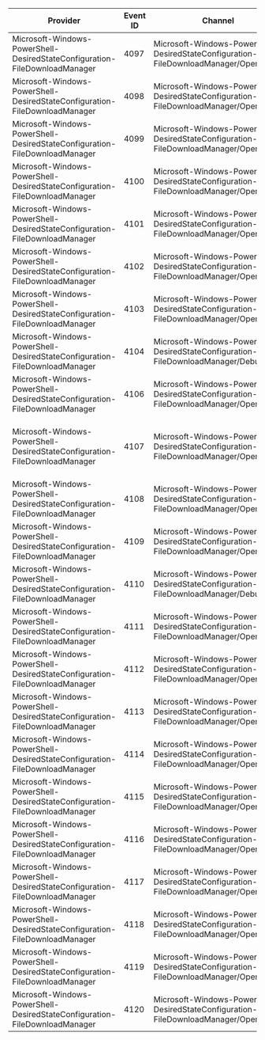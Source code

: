 Provider                                                                    |  Event ID  |  Channel                                                                                 |  Message
----------------------------------------------------------------------------|------------|------------------------------------------------------------------------------------------|-----------------------------------------------------------------------------------------------------------------
Microsoft-Windows-PowerShell-DesiredStateConfiguration-FileDownloadManager  |  4097      |  Microsoft-Windows-PowerShell-DesiredStateConfiguration-FileDownloadManager/Operational  |  Error
Microsoft-Windows-PowerShell-DesiredStateConfiguration-FileDownloadManager  |  4098      |  Microsoft-Windows-PowerShell-DesiredStateConfiguration-FileDownloadManager/Operational  |  Error
Microsoft-Windows-PowerShell-DesiredStateConfiguration-FileDownloadManager  |  4099      |  Microsoft-Windows-PowerShell-DesiredStateConfiguration-FileDownloadManager/Operational  |  File {FileName} not found.
Microsoft-Windows-PowerShell-DesiredStateConfiguration-FileDownloadManager  |  4100      |  Microsoft-Windows-PowerShell-DesiredStateConfiguration-FileDownloadManager/Operational  |  The checksum in file {FileName} is malformed.
Microsoft-Windows-PowerShell-DesiredStateConfiguration-FileDownloadManager  |  4101      |  Microsoft-Windows-PowerShell-DesiredStateConfiguration-FileDownloadManager/Operational  |  The specified credentials are not authorized to retrieve the file {FileName}.
Microsoft-Windows-PowerShell-DesiredStateConfiguration-FileDownloadManager  |  4102      |  Microsoft-Windows-PowerShell-DesiredStateConfiguration-FileDownloadManager/Operational  |  Cannot read file {FileName}.
Microsoft-Windows-PowerShell-DesiredStateConfiguration-FileDownloadManager  |  4103      |  Microsoft-Windows-PowerShell-DesiredStateConfiguration-FileDownloadManager/Operational  |  Cannot read checksum content from file {FileName}.
Microsoft-Windows-PowerShell-DesiredStateConfiguration-FileDownloadManager  |  4104      |  Microsoft-Windows-PowerShell-DesiredStateConfiguration-FileDownloadManager/Debug        |  Generated checksum {Checksum} for file {FileName}.
Microsoft-Windows-PowerShell-DesiredStateConfiguration-FileDownloadManager  |  4106      |  Microsoft-Windows-PowerShell-DesiredStateConfiguration-FileDownloadManager/Operational  |  Failed to generate checksum for file {FileName}.
Microsoft-Windows-PowerShell-DesiredStateConfiguration-FileDownloadManager  |  4107      |  Microsoft-Windows-PowerShell-DesiredStateConfiguration-FileDownloadManager/Operational  |  Generated checksum {GeneratedChecksum} does not match expected checksum {ExpectedChecksum} for file {FileName}.
Microsoft-Windows-PowerShell-DesiredStateConfiguration-FileDownloadManager  |  4108      |  Microsoft-Windows-PowerShell-DesiredStateConfiguration-FileDownloadManager/Operational  |  Validated checksum for file {FileName}.
Microsoft-Windows-PowerShell-DesiredStateConfiguration-FileDownloadManager  |  4109      |  Microsoft-Windows-PowerShell-DesiredStateConfiguration-FileDownloadManager/Operational  |  Failed to validate checksum for file {FileName}.
Microsoft-Windows-PowerShell-DesiredStateConfiguration-FileDownloadManager  |  4110      |  Microsoft-Windows-PowerShell-DesiredStateConfiguration-FileDownloadManager/Debug        |  Skipping checksum validation for file {FileName}.
Microsoft-Windows-PowerShell-DesiredStateConfiguration-FileDownloadManager  |  4111      |  Microsoft-Windows-PowerShell-DesiredStateConfiguration-FileDownloadManager/Operational  |  Downloaded file {SourceFile} to {DestFile}.
Microsoft-Windows-PowerShell-DesiredStateConfiguration-FileDownloadManager  |  4112      |  Microsoft-Windows-PowerShell-DesiredStateConfiguration-FileDownloadManager/Operational  |  Unable to download file {FileName}. Giving up.
Microsoft-Windows-PowerShell-DesiredStateConfiguration-FileDownloadManager  |  4113      |  Microsoft-Windows-PowerShell-DesiredStateConfiguration-FileDownloadManager/Operational  |  Unable to download file {FileName}. Will retry.
Microsoft-Windows-PowerShell-DesiredStateConfiguration-FileDownloadManager  |  4114      |  Microsoft-Windows-PowerShell-DesiredStateConfiguration-FileDownloadManager/Operational  |  File {FileName} is up to date.
Microsoft-Windows-PowerShell-DesiredStateConfiguration-FileDownloadManager  |  4115      |  Microsoft-Windows-PowerShell-DesiredStateConfiguration-FileDownloadManager/Operational  |  File {FileName} needs to be updated.
Microsoft-Windows-PowerShell-DesiredStateConfiguration-FileDownloadManager  |  4116      |  Microsoft-Windows-PowerShell-DesiredStateConfiguration-FileDownloadManager/Operational  |  File share {FileName} was mapped using the specified credentials.
Microsoft-Windows-PowerShell-DesiredStateConfiguration-FileDownloadManager  |  4117      |  Microsoft-Windows-PowerShell-DesiredStateConfiguration-FileDownloadManager/Operational  |  Could not map file share {FileName} using the specified credentials.
Microsoft-Windows-PowerShell-DesiredStateConfiguration-FileDownloadManager  |  4118      |  Microsoft-Windows-PowerShell-DesiredStateConfiguration-FileDownloadManager/Operational  |  Error in executing {ExceptionSeen}.
Microsoft-Windows-PowerShell-DesiredStateConfiguration-FileDownloadManager  |  4119      |  Microsoft-Windows-PowerShell-DesiredStateConfiguration-FileDownloadManager/Operational  |  Error in executing {ExceptionSeen}.
Microsoft-Windows-PowerShell-DesiredStateConfiguration-FileDownloadManager  |  4120      |  Microsoft-Windows-PowerShell-DesiredStateConfiguration-FileDownloadManager/Operational  |  The file name {FileName} is invalid.